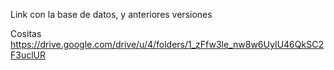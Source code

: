 Link con la base de datos, y anteriores versiones 

Cositas 
https://drive.google.com/drive/u/4/folders/1_zFfw3le_nw8w6UyIU46QkSC2F3uclUR
